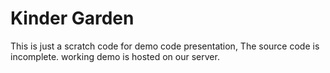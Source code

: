 Kinder Garden
===============

This is just a scratch code for demo code presentation, The source code is incomplete. working demo is hosted on our server.
